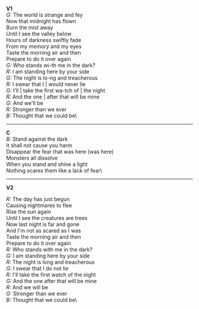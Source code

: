 **V1**\
*G:* The world is strange and fey\
Now that midnight has flown\
Burn the mist away\
Until I see the valley below\
Hours of darkness swiftly fade\
From my memory and my eyes\
Taste the morning air and then\
Prepare to do it over again\
*G:* Who stands wi-th me in the dark?\
*R:* I am standing here by your side\
*G:* The night is lo-ng and treacherous\
*R:* I swear that I | would never lie\
*G:* I'll | take the first wa-tch of | the night\
*R:* And the one | after that will be mine\
*G:* And we'll be\
*R:* Stronger than we ever\
*B:* Thought that we could be\
*****

**C**\
*B:* Stand against the dark\
It shall not cause you harm\
Disappear the fear that was here (was here)\
Monsters all dissolve\
When you stand and shine a light\
Nothing scares them like a lack of fear\
*****

**V2**

*R:* The day has just begun\
Causing nightmares to flee\
Rise the sun again\
Until I see the creatures are trees\
Now last night is far and gone\
And I'm not as scared as I was\
Taste the morning air and then\
Prepare to do it over again\
*R:* Who stands with me in the dark?\
*G:* I am standing here by your side\
*R:* The night is long and treacherous\
*G:* I swear that I do not lie\
*R:* I'll take the first watch of the night\
*G:* And the one after that will be mine\
*R:* And we will be\
*G:* Stronger than we ever\
*B:* Thought that we could be\